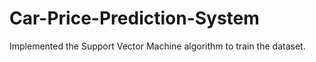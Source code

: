 # Car-Price-Prediction-System
Implemented the Support Vector Machine algorithm to train the dataset.
